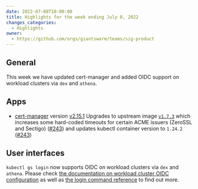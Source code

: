 ```yaml
---
date: 2022-07-08T10:00:00
title: Highlights for the week ending July 8, 2022
changes_categories:
  - Highlights
owner:
  - https://github.com/orgs/giantswarm/teams/sig-product
---
```


## General

This week we have updated cert-manager and added OIDC support on workload clusters via `dex` and `athena`.

## Apps
- [cert-manager](https://github.com/giantswarm/cert-manager-app) version [v2.15.1](https://github.com/giantswarm/cert-manager-app/blob/master/CHANGELOG.md#2151---2022-07-07) Upgrades to upstream image [`v1.7.3`](https://github.com/jetstack/cert-manager/releases/tag/v1.7.3) which increases some hard-coded timeouts for certain ACME issuers (ZeroSSL and Sectigo) ([#243](https://github.com/giantswarm/cert-manager-app/pull/243)) and updates kubectl container version to `1.24.2` ([#243](https://github.com/giantswarm/cert-manager-app/pull/243))

## User interfaces
`kubectl gs login` now supports OIDC on workload clusters via `dex` and `athena`. Please check [the documentation on workload cluster OIDC configuration](https://docs.giantswarm.io/advanced/access-management/configure-dex-in-your-cluster/) as well as [the login command reference](https://docs.giantswarm.io/vintage/use-the-api/kubectl-gs/login/) to find out more.

